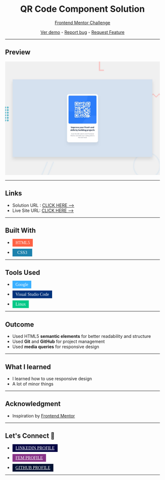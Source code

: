# <h1 style="text-align:center;"> QR Code Component Solution</h1>

<p align="center">
  <a href="https://www.frontendmentor.io/challenges/qr-code-component-iux_sIO_H">Frontend Mentor Challenge
</a>
</p>

<p align="center">
  <a href="https://johanxxz.github.io/FrontendMentor/QR%20code%20component/index.html">Ver demo</a> -
  <a href="https://github.com/JohanXxz/JohanXxz.github.io/issues">Report bug</a> -
  <a href="https://github.com/JohanXxz/JohanXxz.github.io/issues">Request Feature</a>
</p>

---

## Preview

![IMAGEN](design/desktop-preview.jpg)

---
## Links
* Solution URL : [CLICK HERE -->](https://www.frontendmentor.io/solutions/qr-code-component-7TDRoarxyH)
* Live Site URL: [CLICK HERE -->](https://johanxxz.github.io/FrontendMentor/QR%20code%20component/index.html)

---

## Built With 

* <a style="background: #FE6244 ; color: white;  padding: 5px 10px; font-family: cursive;">HTML5</a>

* <a style="background: #1C82AD; color: white; padding: 5px 16px; font-family: cursive;">CSS3</a>

---
## Tools Used

* <a style="background: #3AB0FF ; color: white;  padding: 5px 10px; font-family: cursive;">Google</a>

* <a style="background: #00337C ; color: white;  padding: 5px 10px; font-family: cursive;">Visual Studio Code</a>
* <a style="background: #03C988 ; color: white;  padding: 5px 10px; font-family: cursive;">Linux</a>

---

## Outcome

* Used HTML5 **semantic elements** for better readability and structure
* Used **Git** and **GitHub** for project management
* Used **media queries** for responsive design
---

## What I learned

* I learned how to use responsive design
* A lot of minor things

---

## Acknowledgment

* Inspiration by [Frontend Mentor](https://www.frontendmentor.io/challenges)

---

## Let's Connect 👋

* <a href="https://www.linkedin.com/in/ariizz-loopnuds-0336ba257/"  target="blank" style="background: #004 ; color: white;  padding: 5px 10px; font-family: cursive;">LINKEDIN PROFILE</a>

* <a href="https://www.frontendmentor.io/profile/JohanXxz"  target="blank" style="background: #838 ; color: white;  padding: 5px 10px; font-family: cursive;">FEM PROFILE</a>

* <a href="https://github.com/JohanXxz" target="blank" style="background: #013 ; color: white;  padding: 5px 10px; font-family: cursive;">GITHUB PROFILE </a>
---


